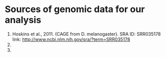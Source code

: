 # Sources of genomic data for our analysis

1. Hoskins et al., 2011. (CAGE from D. melanogaster). SRA ID: SRR035178 link: http://www.ncbi.nlm.nih.gov/sra/?term=SRR035178
2.
3. 